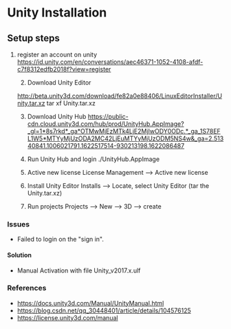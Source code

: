 # Unity Installation

## Setup steps
 1. register an account on unity
	https://id.unity.com/en/conversations/aec46371-1052-4108-afdf-c7f8312edfb2018f?view=register

	2. Download Unity Editor

	http://beta.unity3d.com/download/fe82a0e88406/LinuxEditorInstaller/Unity.tar.xz
	tar xf Unity.tar.xz

	3. Download Unity Hub
	https://public-cdn.cloud.unity3d.com/hub/prod/UnityHub.AppImage?_gl=1*8s7rkd*_ga*OTMwMjEzMTk4LjE2MjIwODY0ODc.*_ga_1S78EFL1W5*MTYyMjUzODA2MC42LjEuMTYyMjUzODM5NS4w&_ga=2.51340841.1006021791.1622517514-930213198.1622086487

	4. Run Unity Hub and login
	./UnityHub.AppImage

	5. Active new license
	License Management --> Active new license

	6. Install Unity Editor
	Installs --> Locate, select Unity Editor (tar the Unity.tar.xz)

	7. Run projects
	Projects --> New --> 3D --> create  

### Issues
* Failed to login on the "sign in".
#### Solution
* Manual Activation with file Unity_v2017.x.ulf

### References

* https://docs.unity3d.com/Manual/UnityManual.html
* https://blog.csdn.net/qq_30448401/article/details/104576125
* https://license.unity3d.com/manual

